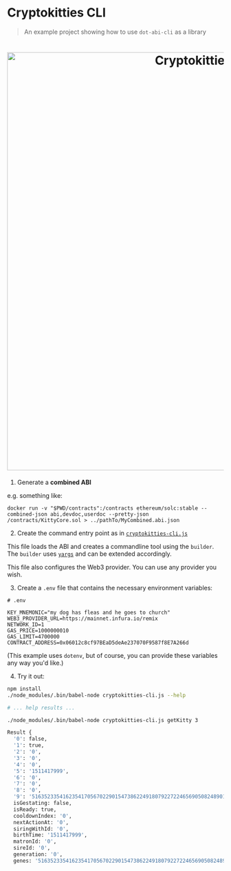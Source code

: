 # Cryptokitties CLI

> An example project showing how to use `dot-abi-cli` as a library

<h1 align="center">
  <img src="https://i.imgur.com/nqJInrI.png"
  alt="Cryptokitties CLI Help" width="970"></a>
</h1>

1.  Generate a **combined ABI**

e.g. something like:

```shell
docker run -v "$PWD/contracts":/contracts ethereum/solc:stable --combined-json abi,devdoc,userdoc --pretty-json /contracts/KittyCore.sol > ../pathTo/MyCombined.abi.json
```

2.  Create the command entry point as in [`cryptokitties-cli.js`](cryptokitties-cli.js)

This file loads the ABI and creates a commandline tool using the `builder`. The `builder` uses [`yargs`](https://github.com/yargs/yargs) and can be extended accordingly.

This file also configures the Web3 provider. You can use any provider you wish.

3.  Create a `.env` file that contains the necessary environment variables:

```
# .env

KEY_MNEMONIC="my dog has fleas and he goes to church"
WEB3_PROVIDER_URL=https://mainnet.infura.io/remix
NETWORK_ID=1
GAS_PRICE=1000000010
GAS_LIMIT=4700000
CONTRACT_ADDRESS=0x06012c8cf97BEaD5deAe237070F9587f8E7A266d
```

(This example uses `dotenv`, but of course, you can provide these variables any way you'd like.)

4.  Try it out:

```bash
npm install
./node_modules/.bin/babel-node cryptokitties-cli.js --help

# ... help results ...

./node_modules/.bin/babel-node cryptokitties-cli.js getKitty 3

Result {
  '0': false,
  '1': true,
  '2': '0',
  '3': '0',
  '4': '0',
  '5': '1511417999',
  '6': '0',
  '7': '0',
  '8': '0',
  '9': '516352335416235417056702290154738622491807922722465690508248901653769675',
  isGestating: false,
  isReady: true,
  cooldownIndex: '0',
  nextActionAt: '0',
  siringWithId: '0',
  birthTime: '1511417999',
  matronId: '0',
  sireId: '0',
  generation: '0',
  genes: '516352335416235417056702290154738622491807922722465690508248901653769675' }
```
